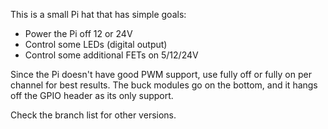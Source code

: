 This is a small Pi hat that has simple goals:

- Power the Pi off 12 or 24V
- Control some LEDs (digital output)
- Control some additional FETs on 5/12/24V

Since the Pi doesn't have good PWM support, use fully off or fully on per
channel for best results.  The buck modules go on the bottom, and it hangs off
the GPIO header as its only support.

Check the branch list for other versions.
